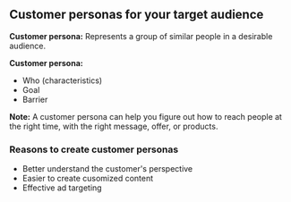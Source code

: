 ## Customer personas for your target audience

**Customer persona:**
Represents a group of similar people in a desirable audience.

**Customer persona:**
- Who (characteristics)
- Goal 
- Barrier

**Note:** A customer persona can help you figure out how to reach people at the right time, with the right message, offer, or products.

### Reasons to create customer personas

- Better understand the customer's perspective
- Easier to create cusomized content
- Effective ad targeting